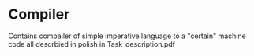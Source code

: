 # Compiler
Contains compailer of simple imperative language to a "certain" machine code all descrbied in polish in Task_description.pdf
